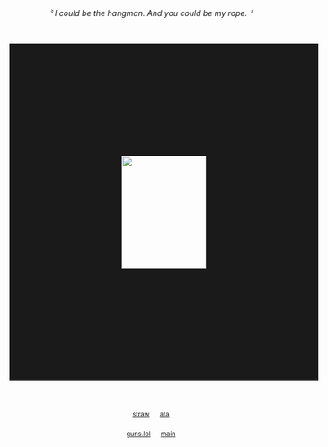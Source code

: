 <p align="center">
<i>〝 I could be the hangman. And you could be my rope. 〞</i>
  <p dir="auto"></p>
  <br>
<p dir="auto"></p>
<p align="center">
<img src="https://files.catbox.moe/h2z1zh.png" width="150" height="200" border="200"/>
</p>
<p dir="auto"></p>
<p align="center" dir="auto">
  <br>

<p align="center">
<sub><a href="https://hungry-bug.straw.page/" rel="nofollow">straw</a></sub>
  ⠀ 
<sub><a href="https://crossofloss.atabook.org/" rel="nofollow">ata</a></sub>
  
<p align="center">
<sub><a href="https://guns.lol/check_success/" rel="nofollow">guns.lol</a></sub>
  ⠀ 
<sub><a href="https://github.com/gothopera/" rel="nofollow">main</a></sub>
<p dir="auto"></p>
